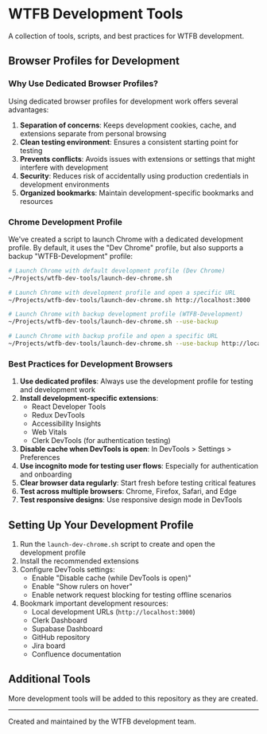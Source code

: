 # WTFB Development Tools

A collection of tools, scripts, and best practices for WTFB development.

## Browser Profiles for Development

### Why Use Dedicated Browser Profiles?

Using dedicated browser profiles for development work offers several advantages:

1. **Separation of concerns**: Keeps development cookies, cache, and extensions separate from personal browsing
2. **Clean testing environment**: Ensures a consistent starting point for testing
3. **Prevents conflicts**: Avoids issues with extensions or settings that might interfere with development
4. **Security**: Reduces risk of accidentally using production credentials in development environments
5. **Organized bookmarks**: Maintain development-specific bookmarks and resources

### Chrome Development Profile

We've created a script to launch Chrome with a dedicated development profile. By default, it uses the "Dev Chrome" profile, but also supports a backup "WTFB-Development" profile:

```bash
# Launch Chrome with default development profile (Dev Chrome)
~/Projects/wtfb-dev-tools/launch-dev-chrome.sh

# Launch Chrome with development profile and open a specific URL
~/Projects/wtfb-dev-tools/launch-dev-chrome.sh http://localhost:3000

# Launch Chrome with backup development profile (WTFB-Development)
~/Projects/wtfb-dev-tools/launch-dev-chrome.sh --use-backup

# Launch Chrome with backup profile and open a specific URL
~/Projects/wtfb-dev-tools/launch-dev-chrome.sh --use-backup http://localhost:3000
```

### Best Practices for Development Browsers

1. **Use dedicated profiles**: Always use the development profile for testing and development work
2. **Install development-specific extensions**: 
   - React Developer Tools
   - Redux DevTools
   - Accessibility Insights
   - Web Vitals
   - Clerk DevTools (for authentication testing)
3. **Disable cache when DevTools is open**: In DevTools > Settings > Preferences
4. **Use incognito mode for testing user flows**: Especially for authentication and onboarding
5. **Clear browser data regularly**: Start fresh before testing critical features
6. **Test across multiple browsers**: Chrome, Firefox, Safari, and Edge
7. **Test responsive designs**: Use responsive design mode in DevTools

## Setting Up Your Development Profile

1. Run the `launch-dev-chrome.sh` script to create and open the development profile
2. Install the recommended extensions
3. Configure DevTools settings:
   - Enable "Disable cache (while DevTools is open)"
   - Enable "Show rulers on hover"
   - Enable network request blocking for testing offline scenarios
4. Bookmark important development resources:
   - Local development URLs (`http://localhost:3000`)
   - Clerk Dashboard
   - Supabase Dashboard
   - GitHub repository
   - Jira board
   - Confluence documentation

## Additional Tools

More development tools will be added to this repository as they are created.

---

Created and maintained by the WTFB development team.

